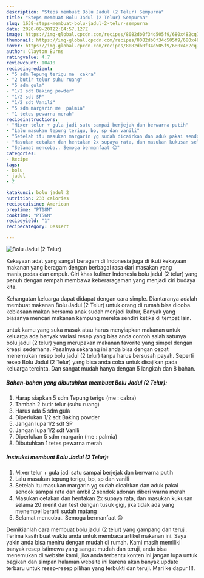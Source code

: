 ```yaml
---
description: "Steps membuat Bolu Jadul (2 Telur) Sempurna"
title: "Steps membuat Bolu Jadul (2 Telur) Sempurna"
slug: 1638-steps-membuat-bolu-jadul-2-telur-sempurna
date: 2020-09-20T22:04:57.127Z
image: https://img-global.cpcdn.com/recipes/8082db0f34d505f9/680x482cq70/bolu-jadul-2-telur-foto-resep-utama.jpg
thumbnail: https://img-global.cpcdn.com/recipes/8082db0f34d505f9/680x482cq70/bolu-jadul-2-telur-foto-resep-utama.jpg
cover: https://img-global.cpcdn.com/recipes/8082db0f34d505f9/680x482cq70/bolu-jadul-2-telur-foto-resep-utama.jpg
author: Clayton Burns
ratingvalue: 4.7
reviewcount: 10410
recipeingredient:
- "5 sdm Tepung terigu me  cakra"
- "2 butir telur suhu ruang"
- "5 sdm gula"
- "1/2 sdt Baking powder"
- "1/2 sdt SP"
- "1/2 sdt Vanili"
- "5 sdm margarin me  palmia"
- "1 tetes pewarna merah"
recipeinstructions:
- "Mixer telur + gula jadi satu sampai berjejak dan berwarna putih"
- "Lalu masukan tepung terigu, bp, sp dan vanili"
- "Setelah itu masukan margarin yg sudah dicairkan dan aduk pakai sendok sampai rata dan ambil 2 sendok adonan diberi warna merah"
- "Masukan cetakan dan hentakan 2x supaya rata, dan masukan kukusan selama 20 menit dan test dengan tusuk gigi, jika tidak ada yang menempel berarti sudah matang"
- "Selamat mencoba.. Semoga bermanfaat 😊"
categories:
- Recipe
tags:
- bolu
- jadul
- 2

katakunci: bolu jadul 2 
nutrition: 233 calories
recipecuisine: American
preptime: "PT18M"
cooktime: "PT56M"
recipeyield: "1"
recipecategory: Dessert

---
```



![Bolu Jadul (2 Telur)](https://img-global.cpcdn.com/recipes/8082db0f34d505f9/680x482cq70/bolu-jadul-2-telur-foto-resep-utama.jpg)

Kekayaan adat yang sangat beragam di Indonesia juga di ikuti kekayaan makanan yang beragam dengan berbagai rasa dari masakan yang manis,pedas dan empuk. Ciri khas kuliner Indonesia bolu jadul (2 telur) yang penuh dengan rempah membawa keberaragaman yang menjadi ciri budaya kita.


Kehangatan keluarga dapat didapat dengan cara simple. Diantaranya adalah membuat makanan Bolu Jadul (2 Telur) untuk orang di rumah bisa dicoba. kebiasaan makan bersama anak sudah menjadi kultur, Banyak yang biasanya mencari makanan kampung mereka sendiri ketika di tempat lain.



untuk kamu yang suka masak atau harus menyiapkan makanan untuk keluarga ada banyak variasi resep yang bisa anda contoh salah satunya bolu jadul (2 telur) yang merupakan makanan favorite yang simpel dengan kreasi sederhana. Pasalnya sekarang ini anda bisa dengan cepat menemukan resep bolu jadul (2 telur) tanpa harus bersusah payah.
Seperti resep Bolu Jadul (2 Telur) yang bisa anda coba untuk disajikan pada keluarga tercinta. Dan sangat mudah hanya dengan 5 langkah dan 8 bahan.


<!--inarticleads1-->

##### Bahan-bahan yang dibutuhkan membuat Bolu Jadul (2 Telur):

1. Harap siapkan 5 sdm Tepung terigu (me : cakra)
1. Tambah 2 butir telur (suhu ruang)
1. Harus ada 5 sdm gula
1. Diperlukan 1/2 sdt Baking powder
1. Jangan lupa 1/2 sdt SP
1. Jangan lupa 1/2 sdt Vanili
1. Diperlukan 5 sdm margarin (me : palmia)
1. Dibutuhkan 1 tetes pewarna merah




<!--inarticleads2-->

##### Instruksi membuat  Bolu Jadul (2 Telur):

1. Mixer telur + gula jadi satu sampai berjejak dan berwarna putih
1. Lalu masukan tepung terigu, bp, sp dan vanili
1. Setelah itu masukan margarin yg sudah dicairkan dan aduk pakai sendok sampai rata dan ambil 2 sendok adonan diberi warna merah
1. Masukan cetakan dan hentakan 2x supaya rata, dan masukan kukusan selama 20 menit dan test dengan tusuk gigi, jika tidak ada yang menempel berarti sudah matang
1. Selamat mencoba.. Semoga bermanfaat 😊




Demikianlah cara membuat bolu jadul (2 telur) yang gampang dan teruji. Terima kasih buat waktu anda untuk membaca artikel makanan ini. Saya yakin anda bisa meniru dengan mudah di rumah. Kami masih memiliki banyak resep istimewa yang sangat mudah dan teruji, anda bisa menemukan di website kami, jika anda terbantu konten ini jangan lupa untuk bagikan dan simpan halaman website ini karena akan banyak update terbaru untuk resep-resep pilihan yang terbukti dan teruji. Mari ke dapur !!!. 
